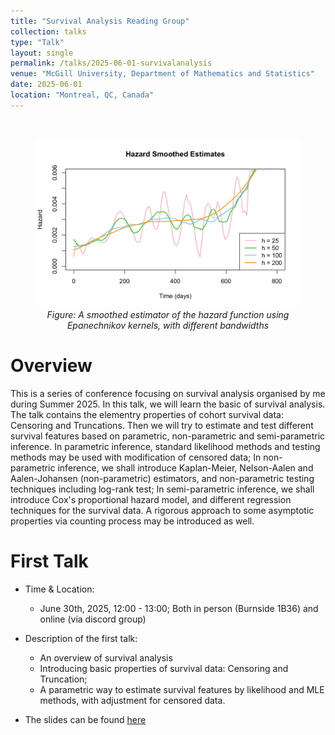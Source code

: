 ```yaml
---
title: "Survival Analysis Reading Group"
collection: talks
type: "Talk"
layout: single
permalink: /talks/2025-06-01-survivalanalysis
venue: "McGill University, Department of Mathematics and Statistics"
date: 2025-06-01
location: "Montreal, QC, Canada"
---
```


<br>

<figure style="text-align: center;">
  <img src="/images/HazardSmoothedEstimates.png" alt="Survival Analysis Poster" width="450">
  <figcaption><em>Figure: A smoothed estimator of the hazard function using Epanechnikov kernels, with different bandwidths</em></figcaption>
</figure>



# Overview

This is a series of conference focusing on survival analysis organised by me during Summer 2025. In this talk, we will learn the basic of survival analysis. The talk contains the elementry properties of cohort survival data: Censoring and Truncations. Then we will try to estimate and test different survival features based on parametric, non-parametric and semi-parametric inference. In parametric inference, standard likelihood methods and testing methods may be used with modification of censored data; In non-parametric inference, we shall introduce Kaplan-Meier, Nelson-Aalen and Aalen-Johansen (non-parametric) estimators, and non-parametric testing techniques including log-rank test; In semi-parametric inference, we shall introduce Cox's proportional hazard model, and different regression techniques for the survival data. A rigorous approach to some asymptotic properties via counting process may be introduced as well.

# First Talk

* Time & Location: 

  * June 30th, 2025, 12:00 - 13:00; Both in person (Burnside 1B36) and online (via discord group)
    
* Description of the first talk:
  
  * An overview of survival analysis
  * Introducing basic properties of survival data: Censoring and Truncation;
  * A parametric way to estimate survival features by likelihood and MLE methods, with adjustment for censored data.

* The slides can be found [here](/files/SurvivalAnalysisTalk1.pdf)


